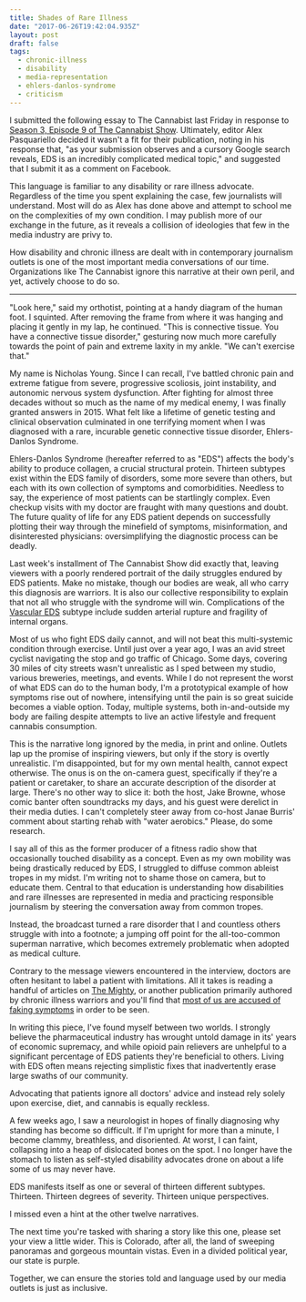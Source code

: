 ```yaml
---
title: Shades of Rare Illness
date: "2017-06-26T19:42:04.935Z"
layout: post
draft: false 
tags:
  - chronic-illness
  - disability
  - media-representation
  - ehlers-danlos-syndrome
  - criticism
---
```

I submitted the following essay to The Cannabist last Friday in response to
[Season 3, Episode 9 of The Cannabist
Show](http://www.thecannabist.co/2017/06/16/s03e09-cannabist-show-jennessa-lea-break-the-stigma-fitness/81728/). Ultimately, editor Alex Pasquariello decided it wasn't a fit for their publication, noting in his response that, "as your submission observes and a cursory Google search reveals, EDS is an incredibly complicated medical topic," and suggested that I submit it as a comment on Facebook.

This language is familiar to any disability or rare illness advocate. Regardless
of the time you spent explaining the case, few journalists will understand. Most
will do as Alex has done above and attempt to school me on the complexities of
my own condition. I may publish more of our exchange in the future, as it
reveals a collision of ideologies that few in the media industry are privy to.

How disability and chronic illness are dealt with in contemporary journalism
outlets is one of the most important media conversations of our time.
Organizations like The Cannabist ignore this narrative at their own peril, and
yet, actively choose to do so.

---

"Look here," said my orthotist, pointing at a handy diagram of the human foot.
I squinted. After removing the frame from where it was hanging and placing it
gently in my lap, he continued. "This is connective tissue. You have a
connective tissue disorder," gesturing now much more carefully towards the point
of pain and extreme laxity in my ankle. "We can't exercise that."

My name is Nicholas Young. Since I can recall, I've battled chronic pain and extreme
fatigue from severe, progressive scoliosis, joint instability, and autonomic
nervous system dysfunction. After fighting for almost three decades without so
much as the name of my medical enemy, I was finally granted answers in 2015.
What felt like a lifetime of genetic testing and clinical observation culminated
in one terrifying moment when I was diagnosed with a rare, incurable genetic
connective tissue disorder, Ehlers-Danlos Syndrome.

Ehlers-Danlos Syndrome (hereafter referred to as "EDS") affects the body's
ability to produce collagen, a crucial structural protein. Thirteen subtypes
exist within the EDS family of disorders, some more severe than others, but each
with its own collection of symptoms and comorbidities. Needless to say, the
experience of most patients can be startlingly complex. Even checkup visits with
my doctor are fraught with many questions and doubt. The future quality of life
for any EDS patient depends on successfully plotting their way through the
minefield of symptoms, misinformation, and disinterested physicians:
oversimplifying the diagnostic process can be deadly.

Last week's installment of The Cannabist Show did exactly that, leaving viewers
with a poorly rendered portrait of the daily struggles endured by EDS patients.
Make no mistake, though our bodies are weak, all who carry this diagnosis are
warriors. It is also our collective responsibility to explain that not all who
struggle with the syndrome will win. Complications of the [Vascular
EDS](https://ehlers-danlos.com/what-is-eds/) subtype include sudden arterial
rupture and fragility of internal organs.

Most of us who fight EDS daily cannot, and will not beat this multi-systemic condition through
exercise. Until just over a year ago, I was an avid street cyclist navigating
the stop and go traffic of Chicago. Some days, covering 30 miles of city streets
wasn't unrealistic as I sped between my studio, various breweries, meetings, and
events. While I do not represent the worst of what EDS can do to the human body,
I'm a prototypical example of how symptoms rise out of nowhere, intensifying
until the pain is so great suicide becomes a viable option. Today, multiple systems,
both in-and-outside my body are failing despite attempts to live an active
lifestyle and frequent cannabis consumption.

This is the narrative long ignored by the media, in print and online. Outlets
lap up the promise of inspiring viewers, but only if the story is overtly unrealistic.
I'm disappointed, but for my own mental health, cannot expect otherwise. The
onus is on the on-camera guest, specifically if they're a patient or caretaker,
to share an accurate description of the disorder at large. There's no other way
to slice it: both the host, Jake Browne, whose comic banter often soundtracks my
days, and his guest were derelict in their media duties. I can't completely
steer away from co-host Janae Burris' comment about starting rehab with "water
aerobics." Please, do some research.

I say all of this as the former producer of a fitness radio show that occasionally
touched disability as a concept. Even as my own mobility was being drastically
reduced by EDS, I struggled to diffuse common ableist tropes in my midst. I'm
writing not to shame those on camera, but to educate them. Central to that
education is understanding how disabilities and rare illnesses are represented
in media and practicing responsible journalism by steering the conversation away
from common tropes.

Instead, the broadcast turned a rare disorder that I and countless others
struggle with into a footnote; a jumping off point for the all-too-common
superman narrative, which becomes extremely problematic when adopted as medical
culture.

Contrary to the message viewers encountered in the interview, doctors are often
hesitant to label a patient with limitations. All it takes is reading a handful
of articles on [The Mighty](https://themighty.com/ehlers-danlos-syndrome/), or
another publication primarily authored by chronic illness warriors and you'll
find that [most of us are accused of faking
symptoms](https://nicholaswyoung.com/tags/chronic-illness) in order to be seen.

In writing this piece, I've found myself between two worlds. I strongly believe
the pharmaceutical industry has wrought untold damage in its' years of economic
supremacy, and while opioid pain relievers are unhelpful to a significant
percentage of EDS patients they're beneficial to others. Living with EDS often
means rejecting simplistic fixes that inadvertently erase large swaths of our
community.

Advocating that patients ignore all doctors' advice and instead rely solely upon
exercise, diet, and cannabis is equally reckless.

A few weeks ago, I saw a neurologist in hopes of finally diagnosing why standing
has become so difficult. If I'm upright for more than a minute, I become clammy,
breathless, and disoriented. At worst, I can faint, collapsing into a heap of
dislocated bones on the spot. I no longer have the stomach to listen as
self-styled disability advocates drone on about a life some of us may never have.

EDS manifests itself as one or several of thirteen different subtypes. Thirteen. Thirteen
degrees of severity. Thirteen unique perspectives.

I missed even a hint at the other twelve narratives.

The next time you're tasked with sharing a story like this one, please set your
view a little wider. This is Colorado, after all, the land of sweeping panoramas
and gorgeous mountain vistas. Even in a divided political year, our state is
purple.

Together, we can ensure the stories told and language used by our media outlets
is just as inclusive.
